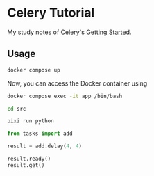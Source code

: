 # Celery Tutorial

My study notes of [Celery](https://github.com/celery/celery)'s [Getting Started](https://docs.celeryq.dev/en/stable/getting-started/index.html).

## Usage

```bash
docker compose up
```

Now, you can access the Docker container using

```bash
docker compose exec -it app /bin/bash
```

```bash
cd src
```

```bash
pixi run python
```

```python
from tasks import add

result = add.delay(4, 4)

result.ready()
result.get()
```